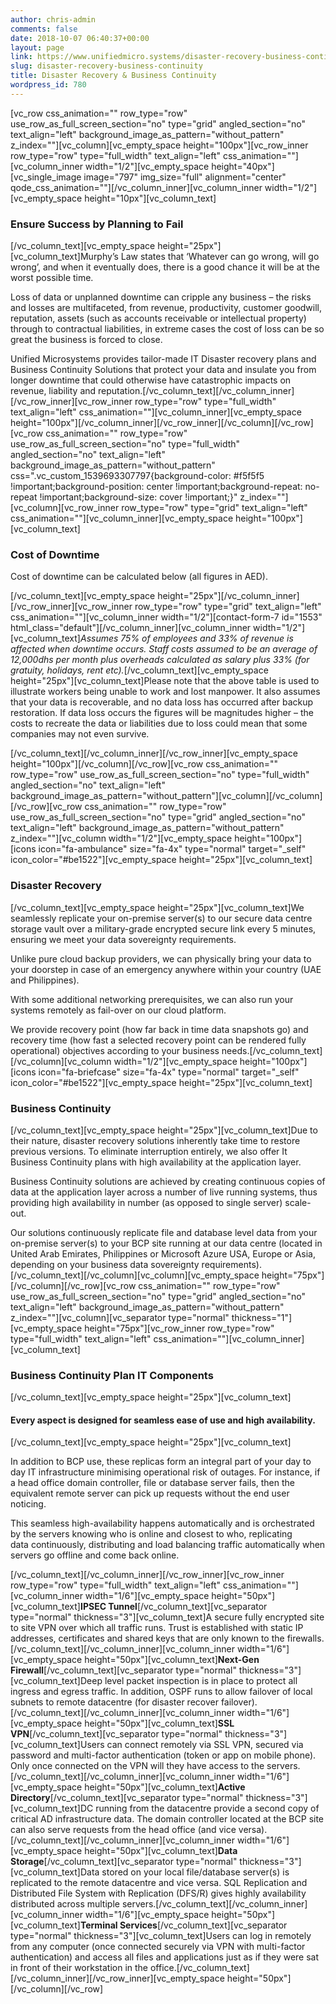 ```yaml
---
author: chris-admin
comments: false
date: 2018-10-07 06:40:37+00:00
layout: page
link: https://www.unifiedmicro.systems/disaster-recovery-business-continuity/
slug: disaster-recovery-business-continuity
title: Disaster Recovery & Business Continuity
wordpress_id: 780
---
```


[vc_row css_animation="" row_type="row" use_row_as_full_screen_section="no" type="grid" angled_section="no" text_align="left" background_image_as_pattern="without_pattern" z_index=""][vc_column][vc_empty_space height="100px"][vc_row_inner row_type="row" type="full_width" text_align="left" css_animation=""][vc_column_inner width="1/2"][vc_empty_space height="40px"][vc_single_image image="797" img_size="full" alignment="center" qode_css_animation=""][/vc_column_inner][vc_column_inner width="1/2"][vc_empty_space height="10px"][vc_column_text]


### Ensure Success by Planning to Fail


[/vc_column_text][vc_empty_space height="25px"][vc_column_text]Murphy’s Law states that ‘Whatever can go wrong, will go wrong’, and when it eventually does, there is a good chance it will be at the worst possible time.

Loss of data or unplanned downtime can cripple any business – the risks and losses are multifaceted, from revenue, productivity, customer goodwill, reputation, assets (such as accounts receivable or intellectual property) through to contractual liabilities, in extreme cases the cost of loss can be so great the business is forced to close.

Unified Microsystems provides tailor-made IT Disaster recovery plans and Business Continuity Solutions that protect your data and insulate you from longer downtime that could otherwise have catastrophic impacts on revenue, liability and reputation.[/vc_column_text][/vc_column_inner][/vc_row_inner][vc_row_inner row_type="row" type="full_width" text_align="left" css_animation=""][vc_column_inner][vc_empty_space height="100px"][/vc_column_inner][/vc_row_inner][/vc_column][/vc_row][vc_row css_animation="" row_type="row" use_row_as_full_screen_section="no" type="full_width" angled_section="no" text_align="left" background_image_as_pattern="without_pattern" css=".vc_custom_1539693307797{background-color: #f5f5f5 !important;background-position: center !important;background-repeat: no-repeat !important;background-size: cover !important;}" z_index=""][vc_column][vc_row_inner row_type="row" type="grid" text_align="left" css_animation=""][vc_column_inner][vc_empty_space height="100px"][vc_column_text]


### Cost of Downtime




Cost of downtime can be calculated below (all figures in AED).


[/vc_column_text][vc_empty_space height="25px"][/vc_column_inner][/vc_row_inner][vc_row_inner row_type="row" type="grid" text_align="left" css_animation=""][vc_column_inner width="1/2"][contact-form-7 id="1553" html_class="default"][/vc_column_inner][vc_column_inner width="1/2"][vc_column_text]_Assumes 75% of employees and 33% of revenue is affected when downtime occurs. Staff costs assumed to be an average of 12,000dhs per month plus overheads calculated as salary plus 33% (for gratuity, holidays, rent etc)._[/vc_column_text][vc_empty_space height="25px"][vc_column_text]Please note that the above table is used to illustrate workers being unable to work and lost manpower. It also assumes that your data is recoverable, and no data loss has occurred after backup restoration. If data loss occurs the figures will be magnitudes higher – the costs to recreate the data or liabilities due to loss could mean that some companies may not even survive.



[/vc_column_text][/vc_column_inner][/vc_row_inner][vc_empty_space height="100px"][/vc_column][/vc_row][vc_row css_animation="" row_type="row" use_row_as_full_screen_section="no" type="full_width" angled_section="no" text_align="left" background_image_as_pattern="without_pattern"][vc_column][/vc_column][/vc_row][vc_row css_animation="" row_type="row" use_row_as_full_screen_section="no" type="grid" angled_section="no" text_align="left" background_image_as_pattern="without_pattern" z_index=""][vc_column width="1/2"][vc_empty_space height="100px"][icons icon="fa-ambulance" size="fa-4x" type="normal" target="_self" icon_color="#be1522"][vc_empty_space height="25px"][vc_column_text]


### Disaster Recovery


[/vc_column_text][vc_empty_space height="25px"][vc_column_text]We seamlessly replicate your on-premise server(s) to our secure data centre storage vault over a military-grade encrypted secure link every 5 minutes, ensuring we meet your data sovereignty requirements.

Unlike pure cloud backup providers, we can physically bring your data to your doorstep in case of an emergency anywhere within your country (UAE and Philippines).

With some additional networking prerequisites, we can also run your systems remotely as fail-over on our cloud platform.

We provide recovery point (how far back in time data snapshots go) and recovery time (how fast a selected recovery point can be rendered fully operational) objectives according to your business needs.[/vc_column_text][/vc_column][vc_column width="1/2"][vc_empty_space height="100px"][icons icon="fa-briefcase" size="fa-4x" type="normal" target="_self" icon_color="#be1522"][vc_empty_space height="25px"][vc_column_text]


### Business Continuity


[/vc_column_text][vc_empty_space height="25px"][vc_column_text]Due to their nature, disaster recovery solutions inherently take time to restore previous versions. To eliminate interruption entirely, we also offer It Business Continuity plans with high availability at the application layer.

Business Continuity solutions are achieved by creating continuous copies of data at the application layer across a number of live running systems, thus providing high availability in number (as opposed to single server) scale-out.

Our solutions continuously replicate file and database level data from your on-premise server(s) to your BCP site running at our data centre (located in United Arab Emirates, Philippines or Microsoft Azure USA, Europe or Asia, depending on your business data sovereignty requirements).[/vc_column_text][/vc_column][vc_column][vc_empty_space height="75px"][/vc_column][/vc_row][vc_row css_animation="" row_type="row" use_row_as_full_screen_section="no" type="grid" angled_section="no" text_align="left" background_image_as_pattern="without_pattern" z_index=""][vc_column][vc_separator type="normal" thickness="1"][vc_empty_space height="75px"][vc_row_inner row_type="row" type="full_width" text_align="left" css_animation=""][vc_column_inner][vc_column_text]


### Business Continuity Plan IT Components


[/vc_column_text][vc_empty_space height="25px"][vc_column_text]


#### Every aspect is designed for seamless ease of use and high availability.


[/vc_column_text][vc_empty_space height="25px"][vc_column_text]


In addition to BCP use, these replicas form an integral part of your day to day IT infrastructure minimising operational risk of outages. For instance, if a head office domain controller, file or database server fails, then the equivalent remote server can pick up requests without the end user noticing.




This seamless high-availability happens automatically and is orchestrated by the servers knowing who is online and closest to who, replicating data continuously, distributing and load balancing traffic automatically when servers go offline and come back online.


[/vc_column_text][/vc_column_inner][/vc_row_inner][vc_row_inner row_type="row" type="full_width" text_align="left" css_animation=""][vc_column_inner width="1/6"][vc_empty_space height="50px"][vc_column_text]**IPSEC Tunnel**[/vc_column_text][vc_separator type="normal" thickness="3"][vc_column_text]A secure fully encrypted site to site VPN over which all traffic runs. Trust is established with static IP addresses, certificates and shared keys that are only known to the firewalls.[/vc_column_text][/vc_column_inner][vc_column_inner width="1/6"][vc_empty_space height="50px"][vc_column_text]**Next-Gen Firewall**[/vc_column_text][vc_separator type="normal" thickness="3"][vc_column_text]Deep level packet inspection is in place to protect all ingress and egress traffic. In addition, OSPF runs to allow failover of local subnets to remote datacentre (for disaster recover failover).[/vc_column_text][/vc_column_inner][vc_column_inner width="1/6"][vc_empty_space height="50px"][vc_column_text]**SSL VPN**[/vc_column_text][vc_separator type="normal" thickness="3"][vc_column_text]Users can connect remotely via SSL VPN, secured via password and multi-factor authentication (token or app on mobile phone). Only once connected on the VPN will they have access to the servers.[/vc_column_text][/vc_column_inner][vc_column_inner width="1/6"][vc_empty_space height="50px"][vc_column_text]**Active Directory**[/vc_column_text][vc_separator type="normal" thickness="3"][vc_column_text]DC running from the datacentre provide a second copy of critical AD infrastructure data. The domain controller located at the BCP site can also serve requests from the head office (and vice versa).[/vc_column_text][/vc_column_inner][vc_column_inner width="1/6"][vc_empty_space height="50px"][vc_column_text]**Data Storage**[/vc_column_text][vc_separator type="normal" thickness="3"][vc_column_text]Data stored on your local file/database server(s) is replicated to the remote datacentre and vice versa. SQL Replication and Distributed File System with Replication (DFS/R) gives highly availability distributed across multiple servers.[/vc_column_text][/vc_column_inner][vc_column_inner width="1/6"][vc_empty_space height="50px"][vc_column_text]**Terminal Services**[/vc_column_text][vc_separator type="normal" thickness="3"][vc_column_text]Users can log in remotely from any computer (once connected securely via VPN with multi-factor authentication) and access all files and applications just as if they were sat in front of their workstation in the office.[/vc_column_text][/vc_column_inner][/vc_row_inner][vc_empty_space height="50px"][/vc_column][/vc_row]
